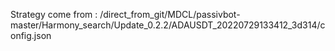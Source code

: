 Strategy come from : /direct_from_git/MDCL/passivbot-master/Harmony_search/Update_0.2.2/ADAUSDT_20220729133412_3d314/config.json